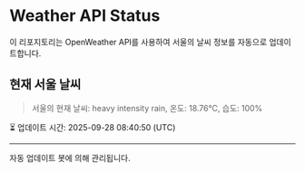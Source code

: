 
# Weather API Status

이 리포지토리는 OpenWeather API를 사용하여 서울의 날씨 정보를 자동으로 업데이트합니다.

## 현재 서울 날씨
> 서울의 현재 날씨: heavy intensity rain, 온도: 18.76°C, 습도: 100%

⏳ 업데이트 시간: 2025-09-28 08:40:50 (UTC)

---
자동 업데이트 봇에 의해 관리됩니다.
